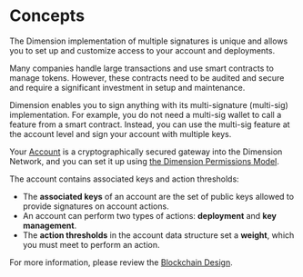 # Concepts

The Dimension implementation of multiple signatures is unique and allows you to set up and customize access to your account and deployments.

Many companies handle large transactions and use smart contracts to manage tokens. However, these contracts need to be audited and secure and require a significant investment in setup and maintenance.

Dimension enables you to sign anything with its multi-signature (multi-sig) implementation. For example, you do not need a multi-sig wallet to call a feature from a smart contract. Instead, you can use the multi-sig feature at the account level and sign your account with multiple keys.

Your [Account](https://docs.dimensionlabs.io/en/latest/implementation/accounts.html) is a cryptographically secured gateway into the Dimension Network, and you can set it up using [the Dimension Permissions Model](https://docs.dimensionlabs.io/en/latest/implementation/accounts.html#permissions-model).

The account contains associated keys and action thresholds:

-   The **associated keys** of an account are the set of public keys allowed to provide signatures on account actions.
-   An account can perform two types of actions: **deployment** and **key management**.
-   The **action thresholds** in the account data structure set a **weight**, which you must meet to perform an action.

For more information, please review the [Blockchain Design](https://docs.dimensionlabs.io/en/latest/implementation/accounts.html).
